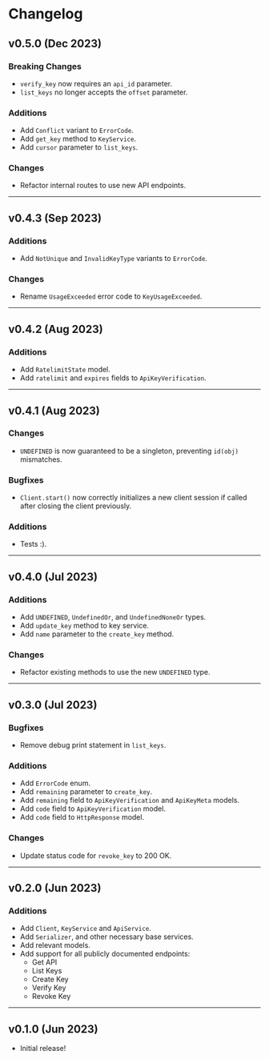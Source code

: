# Changelog

## v0.5.0 (Dec 2023)

### Breaking Changes

- `verify_key` now requires an `api_id` parameter.
- `list_keys` no longer accepts the `offset` parameter.

### Additions

- Add `Conflict` variant to `ErrorCode`.
- Add `get_key` method to `KeyService`.
- Add `cursor` parameter to `list_keys`.

### Changes

- Refactor internal routes to use new API endpoints.

---

## v0.4.3 (Sep 2023)

### Additions

- Add `NotUnique` and `InvalidKeyType` variants to `ErrorCode`.

### Changes

- Rename `UsageExceeded` error code to `KeyUsageExceeded`.

---

## v0.4.2 (Aug 2023)

### Additions

- Add `RatelimitState` model.
- Add `ratelimit` and `expires` fields to `ApiKeyVerification`.

---

## v0.4.1 (Aug 2023)

### Changes

- `UNDEFINED` is now guaranteed to be a singleton, preventing `id(obj)` mismatches.

### Bugfixes

- `Client.start()` now correctly initializes a new client session if called
  after closing the client previously.

### Additions

- Tests :).

---

## v0.4.0 (Jul 2023)

### Additions

- Add `UNDEFINED`, `UndefinedOr`, and `UndefinedNoneOr` types.
- Add `update_key` method to key service.
- Add `name` parameter to the `create_key` method.

### Changes

- Refactor existing methods to use the new `UNDEFINED` type.

---

## v0.3.0 (Jul 2023)

### Bugfixes

- Remove debug print statement in `list_keys`.

### Additions

- Add `ErrorCode` enum.
- Add `remaining` parameter to `create_key`.
- Add `remaining` field to `ApiKeyVerification` and `ApiKeyMeta` models.
- Add `code` field to `ApiKeyVerification` model.
- Add `code` field to `HttpResponse` model.

### Changes

- Update status code for `revoke_key` to 200 OK.

---

## v0.2.0 (Jun 2023)

### Additions

- Add `Client`, `KeyService` and `ApiService`.
- Add `Serializer`, and other necessary base services.
- Add relevant models.
- Add support for all publicly documented endpoints:
  - Get API
  - List Keys
  - Create Key
  - Verify Key
  - Revoke Key

---

## v0.1.0 (Jun 2023)

- Initial release!

